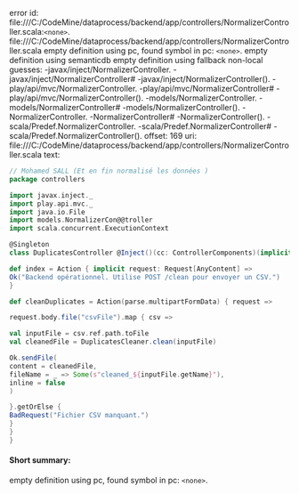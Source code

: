 error id: file:///C:/CodeMine/dataprocess/backend/app/controllers/NormalizerController.scala:`<none>`.
file:///C:/CodeMine/dataprocess/backend/app/controllers/NormalizerController.scala
empty definition using pc, found symbol in pc: `<none>`.
empty definition using semanticdb
empty definition using fallback
non-local guesses:
	 -javax/inject/NormalizerController.
	 -javax/inject/NormalizerController#
	 -javax/inject/NormalizerController().
	 -play/api/mvc/NormalizerController.
	 -play/api/mvc/NormalizerController#
	 -play/api/mvc/NormalizerController().
	 -models/NormalizerController.
	 -models/NormalizerController#
	 -models/NormalizerController().
	 -NormalizerController.
	 -NormalizerController#
	 -NormalizerController().
	 -scala/Predef.NormalizerController.
	 -scala/Predef.NormalizerController#
	 -scala/Predef.NormalizerController().
offset: 169
uri: file:///C:/CodeMine/dataprocess/backend/app/controllers/NormalizerController.scala
text:
```scala
// Mohamed SALL (Et en fin normalisé les données )
package controllers

import javax.inject._
import play.api.mvc._
import java.io.File
import models.NormalizerCon@@troller
import scala.concurrent.ExecutionContext

@Singleton
class DuplicatesController @Inject()(cc: ControllerComponents)(implicit ec: ExecutionContext) extends AbstractController(cc) {

def index = Action { implicit request: Request[AnyContent] =>
Ok("Backend opérationnel. Utilise POST /clean pour envoyer un CSV.")
}

def cleanDuplicates = Action(parse.multipartFormData) { request =>

request.body.file("csvFile").map { csv =>

val inputFile = csv.ref.path.toFile
val cleanedFile = DuplicatesCleaner.clean(inputFile)

Ok.sendFile(
content = cleanedFile,
fileName = _ => Some(s"cleaned_${inputFile.getName}"),
inline = false
)

}.getOrElse {
BadRequest("Fichier CSV manquant.")
}
}
}
```


#### Short summary: 

empty definition using pc, found symbol in pc: `<none>`.